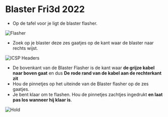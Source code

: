 # Blaster Fri3d 2022

- Op de tafel voor je ligt de blaster flasher.

![Flasher](/boards/blaster/flasher.webp)

- Zoek op je blaster deze zes gaatjes op de kant waar de blaster naar rechts wijst.

![ICSP Headers](/boards/blaster/icsp.webp)

- De bovenkant van de Blaster Flasher is de kant waar **de grijze kabel naar boven gaat** en dus **De rode rand van de kabel aan de rechterkant zit**
- Hou de pinnetjes op het uiteinde van de Blaster flasher op de zes gaatjes.
- Je bent klaar om te flashen. Hou de pinnetjes zachtjes ingedrukt **en laat pas los wanneer hij klaar is**.

![Hold](/boards/blaster/hold.webp)
